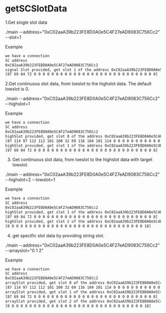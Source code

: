 # getSCSlotData
1.Get single slot data

 ./main --address="0xC02aaA39b223FE8D0A0e5C4F27eAD9083C756Cc2" --slot=1

 Example
```bash
we have a connection
SC address
0xC02aaA39b223FE8D0A0e5C4F27eAD9083C756Cc2
signal Slot provided, get slot 1 of the address 0xC02aaA39b223FE8D0A0e5C4F27eAD9083C756Cc2
[87 69 84 72 0 0 0 0 0 0 0 0 0 0 0 0 0 0 0 0 0 0 0 0 0 0 0 0 0 0 0 8]
```

2.Get continuous slot data, from loeslot to the highslot data. The default lowslot is 0.

 ./main --address="0xC02aaA39b223FE8D0A0e5C4F27eAD9083C756Cc2" --highslot=1

 Example
```bash
we have a connection
SC address
0xC02aaA39b223FE8D0A0e5C4F27eAD9083C756Cc2
highSlot provided, get slot 0 of the address 0xC02aaA39b223FE8D0A0e5C4F27eAD9083C756Cc2
[87 114 97 112 112 101 100 32 69 116 104 101 114 0 0 0 0 0 0 0 0 0 0 0 0 0 0 0 0 0 0 26]
highSlot provided, get slot 1 of the address 0xC02aaA39b223FE8D0A0e5C4F27eAD9083C756Cc2
[87 69 84 72 0 0 0 0 0 0 0 0 0 0 0 0 0 0 0 0 0 0 0 0 0 0 0 0 0 0 0 8]
``` 

3. Get continuous slot data, from loeslot to the highslot data with target lowslot.

./main --address="0xC02aaA39b223FE8D0A0e5C4F27eAD9083C756Cc2" --highslot=2 --lowslot=1

 Example
```bash
we have a connection
SC address
0xC02aaA39b223FE8D0A0e5C4F27eAD9083C756Cc2
highSlot provided, get slot 1 of the address 0xC02aaA39b223FE8D0A0e5C4F27eAD9083C756Cc2
[87 69 84 72 0 0 0 0 0 0 0 0 0 0 0 0 0 0 0 0 0 0 0 0 0 0 0 0 0 0 0 8]
highSlot provided, get slot 2 of the address 0xC02aaA39b223FE8D0A0e5C4F27eAD9083C756Cc2
[0 0 0 0 0 0 0 0 0 0 0 0 0 0 0 0 0 0 0 0 0 0 0 0 0 0 0 0 0 0 0 18]
``` 

4. get specific slot data by providing string slot.

 ./main --address="0xC02aaA39b223FE8D0A0e5C4F27eAD9083C756Cc2" --arrayslot="0 1 2"

 Example
```bash
we have a connection
SC address
0xC02aaA39b223FE8D0A0e5C4F27eAD9083C756Cc2
arraySlot provided, get slot 0 of the address 0xC02aaA39b223FE8D0A0e5C4F27eAD9083C756Cc2
[87 114 97 112 112 101 100 32 69 116 104 101 114 0 0 0 0 0 0 0 0 0 0 0 0 0 0 0 0 0 0 26]
arraySlot provided, get slot 1 of the address 0xC02aaA39b223FE8D0A0e5C4F27eAD9083C756Cc2
[87 69 84 72 0 0 0 0 0 0 0 0 0 0 0 0 0 0 0 0 0 0 0 0 0 0 0 0 0 0 0 8]
arraySlot provided, get slot 2 of the address 0xC02aaA39b223FE8D0A0e5C4F27eAD9083C756Cc2
[0 0 0 0 0 0 0 0 0 0 0 0 0 0 0 0 0 0 0 0 0 0 0 0 0 0 0 0 0 0 0 18]
```  